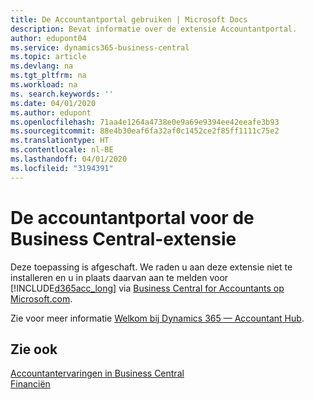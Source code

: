 ```yaml
---
title: De Accountantportal gebruiken | Microsoft Docs
description: Bevat informatie over de extensie Accountantportal.
author: edupont04
ms.service: dynamics365-business-central
ms.topic: article
ms.devlang: na
ms.tgt_pltfrm: na
ms.workload: na
ms. search.keywords: ''
ms.date: 04/01/2020
ms.author: edupont
ms.openlocfilehash: 71aa4e1264a4738e0e9a69e9394ee42eeafe3b93
ms.sourcegitcommit: 88e4b30eaf6fa32af0c1452ce2f85ff1111c75e2
ms.translationtype: HT
ms.contentlocale: nl-BE
ms.lasthandoff: 04/01/2020
ms.locfileid: "3194391"
---
```

# <a name="the-accountant-portal-for-business-central-extension"></a>De accountantportal voor de Business Central-extensie
Deze toepassing is afgeschaft. We raden u aan deze extensie niet te installeren en u in plaats daarvan aan te melden voor [!INCLUDE[d365acc_long](includes/d365acc_long_md.md)] via [Business Central for Accountants op Microsoft.com](https://www.microsoft.com/dynamics365/financial-insights-for-accountants).

Zie voor meer informatie [Welkom bij Dynamics 365 — Accountant Hub](/dynamics365/accountants/index).  

## <a name="see-also"></a>Zie ook
[Accountantervaringen in Business Central](finance-accounting.md)  
[Financiën](finance.md)  
